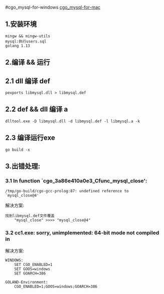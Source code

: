 #cgo_mysql-for-windows
[cgo_mysql-for-mac](https://studygolang.com/articles/02036)
## 1.安装环境
    mingw && mingw-utils
    mysql:执行users.sql
    golang 1.13
## 2.编译 && 运行
## 2.1 dll 编译 def
    pexports libmysql.dll > libmysql.def
## 2.2 def && dll 编译 a
    dlltool.exe -D libmysql.dll -d libmysql.def -l libmysql.a -k
## 2.3 编译运行exe
    go build -x

## 3.出错处理:
### 3.1 In function `cgo_3a86e410a0e3_Cfunc_mysql_close':
    /tmp/go-build/cgo-gcc-prolog:87: undefined reference to `mysql_close@4'
解决方案:

    找到libmysql.def文件覆盖
        "mysql_close" >>>> "mysql_close@4"
        
### 3.2 cc1.exe: sorry, unimplemented: 64-bit mode not compiled in
解决方案:

    WINDOWS:
        SET CGO_ENABLED=1
        SET GOOS=windows
        SET GOARCH=386
        
    GOLAND-Environment:
        CGO_ENABLED=1;GOOS=windows;GOARCH=386
   